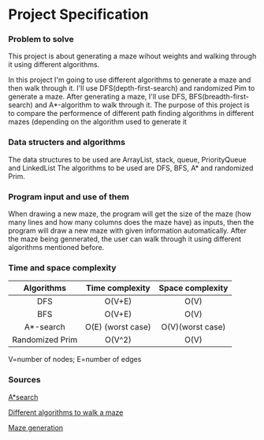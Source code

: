 # Project Specification

### Problem to solve
This project is about generating a maze wihout weights and walking through it using different algorithms.

In this project I'm going to use different algorithms to generate a maze and then walk through it. I'll use DFS(depth-first-search) and randomized Pim to generate a maze. After generating a maze, I'll use DFS, BFS(breadth-first-search) and A*-algorithm to walk through it. The purpose of this project is to compare the performence of different path finding algorithms in different mazes (depending on the algorithm used to generate it 

### Data structers and algorithms
The data structures to be used are ArrayList, stack, queue, PriorityQueue and LinkedList
The algorithms to be used are DFS, BFS, A* and randomized Prim.                                     

### Program input and use of them
When drawing a new maze, the program will get the size of the maze (how many lines and how many columns does the maze have) as inputs, then the program will draw a new maze with given information automatically. After the maze being gennerated, the user can walk through it using different algorithms mentioned before. 

### Time and space complexity 
| Algorithms     | Time complexity | Space complexity|
| :-------------:| :----------:    | :-----------:   |
|  DFS           | O(V+E)          | O(V)            |
|  BFS           | O(V+E)          | O(V)            |
|  A*-search     | O(E) (worst case) | O(V)(worst case)|
|  Randomized Prim| O(V^2)| O(V)|

V=number of nodes; E=number of edges

### Sources
[A*search](https://en.wikipedia.org/wiki/A*_search_algorithm)

[Different algorithms to walk a maze](http://bryukh.com/labyrinth-algorithms/)

[Maze generation](https://en.wikipedia.org/wiki/Maze_generation_algorithm)
